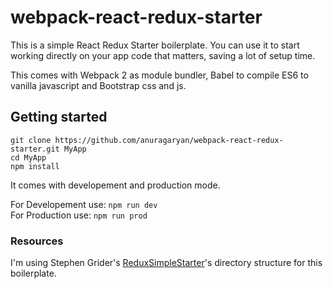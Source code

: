 # webpack-react-redux-starter

This is a simple React Redux Starter boilerplate. You can use it to start
working directly on your app code that matters, saving a lot of setup time.

This comes with Webpack 2 as module bundler, Babel to compile ES6 to vanilla
javascript and Bootstrap css and js.


## Getting started

```
git clone https://github.com/anuragaryan/webpack-react-redux-starter.git MyApp
cd MyApp
npm install
```

It comes with developement and production mode.

For Developement use: `npm run dev`  
For Production use: `npm run prod`


### Resources

I'm using Stephen Grider's [ReduxSimpleStarter](https://github.com/StephenGrider/ReduxSimpleStarter)'s
directory structure for this boilerplate.
